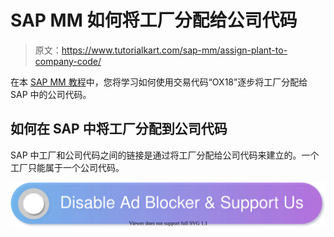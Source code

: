 # SAP MM 如何将工厂分配给公司代码

> 原文：<https://www.tutorialkart.com/sap-mm/assign-plant-to-company-code/>

在本 [SAP MM 教程](https://www.tutorialkart.com/sap-mm/sap-mm-material-management-training-tutorial/)中，您将学习如何使用交易代码“OX18”逐步将工厂分配给 SAP 中的公司代码。

## 如何在 SAP 中将工厂分配到公司代码

SAP 中工厂和公司代码之间的链接是通过将工厂分配给公司代码来建立的。一个工厂只能属于一个公司代码。

[![](img/925da31b32d6bc3827932f6c8afb11bb.png)](https://www.tutorialkart.com/)